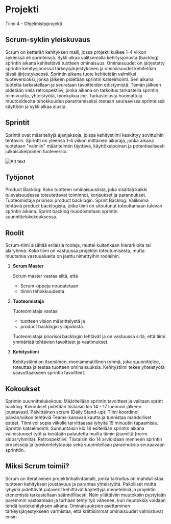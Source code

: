 # Projekti
Tiimi 4 - Ohjelmistoprojekti

## Scrum-syklin yleiskuvaus

Scrum on ketterän kehityksen malli, jossa projekti kulkee 1-4 viikon sykleissä eli sprinteissä. Sykli alkaa valitsemalla kehitysjonosta (backlog) sprintin aikana kehitettävä tuotteen ominaisuus. Ominaisuudet on järjestetty sprintin kehitysjonossa tärkeysjärjestykseen ja ominaisuudet kehitetään tässä järjestyksessä. Sprintin aikana tuote kehitetään valmiiksi tuoteversioksi, jonka jälkeen pidetään sprintin katselmointi. Sen aikana tuotetta tarkastellaan ja seurataan tavoitteiden edistymistä. Tämän jälkeen pidetään vielä retrospektiivi, jonka aikana on tarkoitus tarkastella sprintin toimivuutta, yhteistyötä, työnkukua jne. Tarkastelusta huomattuja muutosideoita tehokkuuden parantamiseksi otetaan seuraavissa sprinteissä käyttöön ja sykli alkaa alusta.

## Sprintit

Sprintit ovat määriteltyjä ajanjaksoja, joissa kehitystiimi keskittyy sovittuihin tehtäviin. Sprintti on yleensä 1-4 viikon mittainen aikaraja, jonka aikana tuotetaan "valmiin" määritelmän täyttävä, käyttökelpoinen ja potentiaalisesti julkaisukelpoinen tuoteversio.

![Alt text](https://www.projectwidgets.com/wp-content/uploads/2023/11/istockphoto-1336228211-612x612-1.jpg)

## Työjonot

Product Backlog: Koko tuotteen ominaisuuslista, joka sisältää kaikki tulevaisuudessa toteutettavat toiminnot, korjaukset ja parannukset. Tuoteomistaja priorisoi product backlogin.
Sprint Backlog: Valikoima tehtäviä product backlogista, jotka tiimi on sitoutunut toteuttamaan tulevan sprintin aikana. Sprint backlog muodostetaan sprintin suunnittelukokouksessa.

## Roolit

Scrum-tiimi sisältää erilaisia rooleja, muttei kuitenkaan hierarkioita tai alaryhmiä. Koko tiimi on vastuussa projektin toteutumisesta, mutta muutamia vastuualueita on jaettu nimettyihin rooleihin. 

1. **Scrum Master**

    Scrum master vastaa siitä, että
    - Scrum-oppeja noudatetaan
    - tiimin tehokkuudesta    

2. **Tuoteomistaja**

    Tuoteomistaja vastaa 
    - tuotteen vision määrittelystä ja 
    - product backlogin ylläpidosta. 
    
    Tuoteomistaja priorisoi backlogin tehtävät ja on vastuussa siitä, että tiimi ymmärtää tehtävien tavoitteet ja vaatimukset.

3. **Kehitystiimi**

    Kehitystiimi on itsenäinen, moniammatillinen ryhmä, joka suunnittelee, toteuttaa ja testaa tuotteen ominaisuuksia. Kehitystiimi tekee yhteistyötä saavuttaakseen sprintin tavoitteet.

## Kokoukset

Sprintin suunnittelukokous: Määritellään sprintin tavoitteet ja valitaan sprint backlog. Kokoukset pidetään tiistaisin klo 14 - 17 luennon jälkeen joustavasti. 
Päivittäinen scrum (Daily Stand-up): Tiimi koordinoi päivän/viikon tehtäviä Teams-kanavan kautta ja tunnistaa mahdolliset esteet. Tiimi voi sopia viikolle tarvittaessa lyhyitä 15 minuutin tapaamisia.
Sprintin katselmointi: Sunnuntaisin klo 18 esitellään sprintin aikana valmistuneet työt ja kerätään palautetta muilta tiimin jäseniltä (norm. sidosryhmiltä).
Retrospektiivi: Tiistaisin klo 14 arvioidaan menneen sprintin prosesseja ja työskentelytapoja sekä suunnitellaan parannuksia seuraavaan sprinttiin.

## Miksi Scrum toimii?

Scrum on iteratiivinen projektinhallintamalli, jonka tarkoitus on mahdollistaa tuotteen kehityksen joustavuus ja parantaa yhteistyötä. Pakolliset mutta lyhyinä pidettävät palaverit kehittävät käytettyjä menetelmiä ja projektin etenemistä tarkastellaan säännöllisesti. Näin yllättäviin muutoksiin pystytään paremmin vastaamaan ja turhaan tehty työ vähenee, kun muutoksia voidaan tehdä tuotekehityksen aikana. Ominaisuuksien asettaminen tärkeysjärjestykseen varmistaa, että kriittisimmät ominaisuudet valmistuvat ensin.